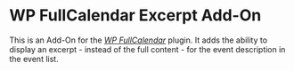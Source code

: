 # WP FullCalendar Excerpt Add-On
This is an Add-On for the [_WP FullCalendar_](https://wordpress.org/plugins/wp-fullcalendar/) plugin. It adds the ability to display an excerpt - instead of the full content - for the event description in the event list.